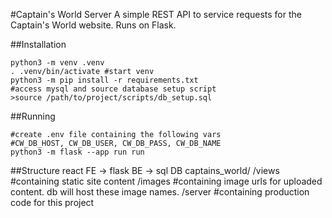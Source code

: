 #Captain's World Server
A simple REST API to service requests for the Captain's World website. Runs on Flask.

##Installation
```
python3 -m venv .venv
. .venv/bin/activate #start venv
python3 -m pip install -r requirements.txt
#access mysql and source database setup script
>source /path/to/project/scripts/db_setup.sql
```

##Running
```
#create .env file containing the following vars
#CW_DB_HOST, CW_DB_USER, CW_DB_PASS, CW_DB_NAME
python3 -m flask --app run run
```

##Structure
react FE -> flask BE -> sql DB
captains_world/
    /views #containing static site content
    /images #containing image urls for uploaded content. db will host these image names.
    /server #containing production code for this project
